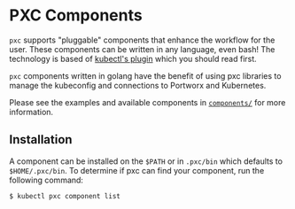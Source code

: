 # PXC Components

`pxc` supports "pluggable" components that enhance the workflow for the user. These components can be written in any language, even bash! The technology is based of [kubectl's plugin](https://kubernetes.io/docs/tasks/extend-kubectl/kubectl-plugins/) which you should read first.

`pxc` components written in golang have the benefit of using pxc libraries to manage the kubeconfig and connections to Portworx and Kubernetes.

Please see the examples and available components in [`components/`](https://github.com/portworx/pxc/tree/master/component) for more information.

## Installation

A component can be installed on the `$PATH` or in `.pxc/bin` which defaults to `$HOME/.pxc/bin`. To determine if pxc can find your component, run the following command:

```
$ kubectl pxc component list
```

